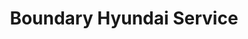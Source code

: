 ---
title: "Boundary Hyundai Service"
url: /vancouver/boundary-hyundai-service/
shop: Autowerkstatt
---